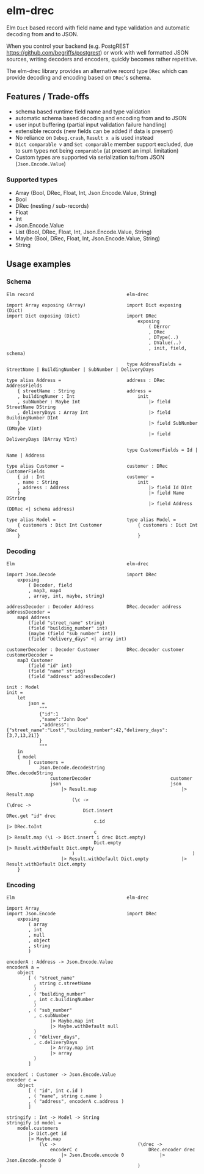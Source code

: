 # elm-drec

Elm `Dict` based record with field name and type validation and automatic
decoding from and to JSON.

When you control your backend (e.g. PostgREST <https://github.com/begriffs/postgrest>)
or work with well formatted JSON sources, writing decoders and encoders,
quickly becomes rather repetitive.

The elm-drec library provides an alternative record type `DRec` which can provide
decoding and encoding based on `DRec`'s schema.

## Features / Trade-offs
  * schema based runtime field name and type validation
  * automatic schema based decoding and encoding from and to JSON
  * user input buffering (partial input validation failure handling)
  * extensible records (new fields can be added if data is present)
  * No reliance on `Debug.crash`, `Result x a` is used instead
  * `Dict comparable v` and `Set comparable` member support excluded,
    due to sum types not being `comparable` (at present an impl. limitation)
  * Custom types are supported via serialization to/from JSON (`Json.Encode.Value`)

### Supported types
  * Array (Bool, DRec, Float, Int, Json.Encode.Value, String)
  * Bool
  * DRec (nesting / sub-records)
  * Float
  * Int
  * Json.Encode.Value
  * List (Bool, DRec, Float, Int, Json.Encode.Value, String)
  * Maybe (Bool, DRec, Float, Int, Json.Encode.Value, String)
  * String

## Usage examples

### Schema
```
Elm record                                  elm-drec

import Array exposing (Array)               import Dict exposing (Dict)
import Dict exposing (Dict)                 import DRec
                                                exposing
                                                    ( DError
                                                    , DRec
                                                    , DType(..)
                                                    , DValue(..)
                                                    , init, field, schema)

                                            type AddressFields = StreetName | BuildingNumber | SubNumber | DeliveryDays

type alias Address =                        address : DRec AddressFields
    { streetName : String                   address =
    , buildingNumer : Int                       init
    , subNumber : Maybe Int                         |> field StreetName DString
    , deliveryDays : Array Int                      |> field BuildingNumber DInt
    }                                               |> field SubNumber (DMaybe VInt)
                                                    |> field DeliveryDays (DArray VInt)

                                            type CustomerFields = Id | Name | Address

type alias Customer =                       customer : DRec CustomerFields
    { id : Int                              customer =
    , name : String                             init
    , address : Address                             |> field Id DInt
    }                                               |> field Name DString
                                                    |> field Address (DDRec <| schema address)

type alias Model =                          type alias Model =
    { customers : Dict Int Customer             { customers : Dict Int DRec
    }                                           }
```

### Decoding
```
Elm                                         elm-drec

import Json.Decode                          import DRec
    exposing
        ( Decoder, field
        , map3, map4
        , array, int, maybe, string)

addressDecoder : Decoder Address            DRec.decoder address
addressDecoder =
    map4 Address
        (field "street_name" string)
        (field "building_number" int)
        (maybe (field "sub_number" int))
        (field "delivery_days" <| array int)

customerDecoder : Decoder Customer          DRec.decoder customer
customerDecoder =
    map3 Customer
        (field "id" int)
        (field "name" string)
        (field "address" addressDecoder)

init : Model
init =
    let
        json =
            """
            {"id":1
            ,"name":"John Doe"
            ,"address":{"street_name":"Lost","building_number":42,"delivery_days":[3,7,13,21]}
            }
            """
    in
    { model
        | customers =
            Json.Decode.decodeString                    DRec.decodeString
                customerDecoder                             customer
                json                                        json
                    |> Result.map                               |> Result.map
                        (\c ->                                      (\drec ->
                            Dict.insert                                 DRec.get "id" drec
                                c.id                                        |> DRec.toInt
                                c                                           |> Result.map (\i -> Dict.insert i drec Dict.empty)
                                Dict.empty                                  |> Result.withDefault Dict.empty
                        )                                           )
                    |> Result.withDefault Dict.empty            |> Result.withDefault Dict.empty
    }
```

### Encoding
```
Elm                                         elm-drec

import Array
import Json.Encode                          import DRec
    exposing
        ( array
        , int
        , null
        , object
        , string
        )

encoderA : Address -> Json.Encode.Value
encoderA a =
    object
        [ ( "street_name"
          , string c.streetName
          )
        , ( "building_number"
          , int c.buildingNumber
          )
        , ( "sub_number"
          , c.subNumber
                |> Maybe.map int
                |> Maybe.withDefault null
          )
        , ( "deliver_days",
          , c.deliveryDays
                |> Array.map int
                |> array
          )
        ]

encoderC : Customer -> Json.Encode.Value
encoder c =
    object
        [ ( "id", int c.id )
        , ( "name", string c.name )
        , ( "address", encoderA c.address )
        ]

stringify : Int -> Model -> String
stringify id model =
    model.customers
        |> Dict.get id
        |> Maybe.map
            (\c ->                              (\drec ->
                encoderC c                          DRec.encoder drec
                    |> Json.Encode.encode 0             |> Json.Encode.encode 0
            )                                   )
```
